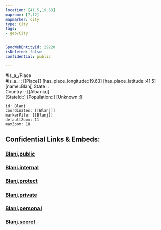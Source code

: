 ```yaml
---
location: [41.5,19.63] 
mapzoom: [7,12] 
mapmarker: city 
type: City
tags:
- geo/City


SpocWebEntityId: 29220
isDeleted: false
confidential: public

---
```

#is_a_/Place  
#is_a_ :: [[Place]] 
[has_place_longitude::19.63] 
[has_place_latitude::41.5] 
[name::Blanj] 
State ::  
Country :: [[Albania]]  
[StateId::] 
[Population::] 
[Unknown::] 


```leaflet
id: Blanj
coordinates: [[Blanj]] 
markerFile: [[Blanj]] 
defaultZoom: 11 
maxZoom: 18
```


## Confidential Links & Embeds: 

### [Blanj.public](/_public/\Earth\Continent\Europe\Europe~South\Albania\Counties~Albania\Durrës\CityBlanj.public.md) 

### [Blanj.internal](/_internal/\Earth\Continent\Europe\Europe~South\Albania\Counties~Albania\Durrës\CityBlanj.internal.md) 

### [Blanj.protect](/_protect/\Earth\Continent\Europe\Europe~South\Albania\Counties~Albania\Durrës\CityBlanj.protect.md) 

### [Blanj.private](/_private/\Earth\Continent\Europe\Europe~South\Albania\Counties~Albania\Durrës\CityBlanj.private.md) 

### [Blanj.personal](/_personal/\Earth\Continent\Europe\Europe~South\Albania\Counties~Albania\Durrës\CityBlanj.personal.md) 

### [Blanj.secret](/_secret/\Earth\Continent\Europe\Europe~South\Albania\Counties~Albania\Durrës\CityBlanj.secret.md)

